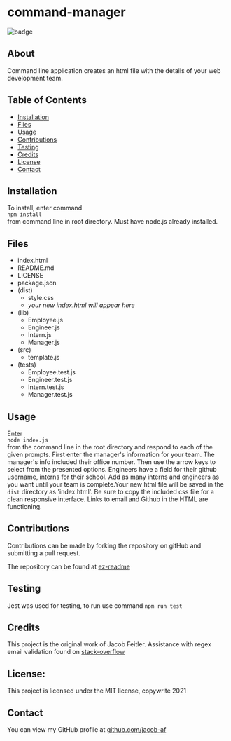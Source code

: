 # command-manager

![badge](https://img.shields.io/badge/license-MIT-brightgreen)

## About

Command line application creates an html file with the details of your web development team.

## Table of Contents

- [Installation](#Installation)
- [Files](#Files)
- [Usage](#Usage)
- [Contributions](#Contributions)
- [Testing](#Testing)
- [Credits](#Credits)
- [License](#License)
- [Contact](#Contact)

## Installation

To install, enter command  
`npm install`  
from command line in root directory. Must have node.js already installed.

## Files

- index.html
- README.md
- LICENSE
- package.json
- (dist)
  - style.css
  - _your new index.html will appear here_
- (lib)
  - Employee.js
  - Engineer.js
  - Intern.js
  - Manager.js
- (src)
  - template.js
- (tests)
  - Employee.test.js
  - Engineer.test.js
  - Intern.test.js
  - Manager.test.js

## Usage

Enter  
`node index.js`  
from the command line in the root directory and respond to each of the given prompts. First enter the manager's information for your team. The manager's info included their office number. Then use the arrow keys to select from the presented options. Engineers have a field for their github username, interns for their school. Add as many interns and engineers as you want until your team is complete.Your new html file will be saved in the `dist` directory as 'index.html'. Be sure to copy the included css file for a clean responsive interface. Links to email and Github in the HTML are functioning.

## Contributions

Contributions can be made by forking the repository on gitHub and submitting a pull request.

The repository can be found at [ez-readme](https://github.com/jacob-af/command-manager)

## Testing

Jest was used for testing, to run use command `npm run test`

## Credits

This project is the original work of Jacob Feitler. Assistance with regex email validation found on [stack-overflow](https://stackoverflow.com/questions/65189877/how-can-i-validate-that-a-user-input-their-email-when-using-inquirer-npm)

## License:

This project is licensed under the MIT license, copywrite 2021

## Contact

You can view my GitHub profile at [github.com/jacob-af](https://github.com/jacob-af)
